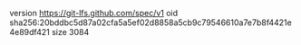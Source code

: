 version https://git-lfs.github.com/spec/v1
oid sha256:20bddbc5d87a02cfa5a5ef02d8858a5cb9c79546610a7e7b8f4421e4e89df421
size 3084
